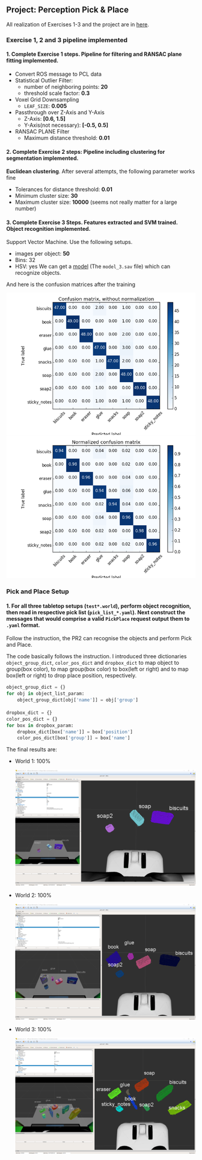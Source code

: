 ## Project: Perception Pick & Place

All realization of Exercises 1-3 and the project are in [here](https://github.com/MingyiZhang/robond-mingyi/blob/master/projects/RoboND-Perception-Project/pr2_robot/scripts/project_template.py).

### Exercise 1, 2 and 3 pipeline implemented
#### 1. Complete Exercise 1 steps. Pipeline for filtering and RANSAC plane fitting implemented.
- Convert ROS message to PCL data
- Statistical Outlier Filter:
    - number of neighboring points: __20__
    - threshold scale factor: __0.3__
- Voxel Grid Downsampling
    - `LEAF_SIZE`: __0.005__
- Passthrough over Z-Axis and Y-Axis
    - Z-Axis: __[0.6, 1.5]__
    - Y-Axis(not necessary): __[-0.5, 0.5]__
- RANSAC PLANE Filter
    - Maximum distance threshold: __0.01__

#### 2. Complete Exercise 2 steps: Pipeline including clustering for segmentation implemented.
__Euclidean clustering__. After several attempts, the following parameter works fine
- Tolerances for distance threshold: __0.01__
- Minimum cluster size: __30__
- Maximum cluster size: __10000__ (seems not really matter for a large number)

#### 3. Complete Exercise 3 Steps.  Features extracted and SVM trained.  Object recognition implemented.
Support Vector Machine. Use the following setups.
- images per object: __50__
- Bins: 32
- HSV: yes
We can get a [model](https://github.com/MingyiZhang/robond-mingyi/tree/master/projects/RoboND-Perception-Project/models) (The `model_3.sav` file) which can recognize objects.

And here is the confusion matrices after the training

![alt text](https://github.com/MingyiZhang/robond-mingyi/blob/master/projects/RoboND-Perception-Project/imgs/confusion_matrix_3.png)
![alt text](https://github.com/MingyiZhang/robond-mingyi/blob/master/projects/RoboND-Perception-Project/imgs/confusion_matrix_norm_3.png)

### Pick and Place Setup

#### 1. For all three tabletop setups (`test*.world`), perform object recognition, then read in respective pick list (`pick_list_*.yaml`). Next construct the messages that would comprise a valid `PickPlace` request output them to `.yaml` format.

Follow the instruction, the PR2 can recognise the objects and perform Pick and Place.

The code basically follows the instruction. I introduced three dictionaries `object_group_dict`, `color_pos_dict` and `dropbox_dict` to map object to group(box color), to map group(box color) to box(left or right) and to map box(left or right) to drop place position, respectively.
```python
object_group_dict = {}
for obj in object_list_param:
    object_group_dict[obj['name']] = obj['group']

dropbox_dict = {}
color_pos_dict = {}
for box in dropbox_param:
    dropbox_dict[box['name']] = box['position']
    color_pos_dict[box['group']] = box['name']    
```

The final results are:
- World 1: 100%

    ![alt text](https://github.com/MingyiZhang/robond-mingyi/blob/master/projects/RoboND-Perception-Project/imgs/world_1.png)
- World 2: 100%

    ![alt text](https://github.com/MingyiZhang/robond-mingyi/blob/master/projects/RoboND-Perception-Project/imgs/world_2.png)
- World 3: 100%

    ![alt text](https://github.com/MingyiZhang/robond-mingyi/blob/master/projects/RoboND-Perception-Project/imgs/world_3.png)
